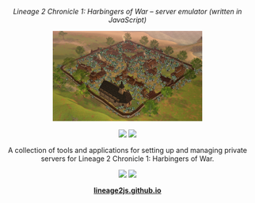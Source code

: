 <p align="center">
  <em>Lineage 2 Chronicle 1: Harbingers of War – server emulator (written in JavaScript)</em>
</p>

<p align="center">
  <img width="60%" src="https://raw.githubusercontent.com/lineage2js/.github/main/profile/images/main.png" />
</p>

<p align="center">
  <a href="https://lineage2js.github.io/downloads.html"><img src="https://img.shields.io/badge/Downloads-0d6efd" /></a>
  <a href="https://lineage2js.github.io/docs/guide/get-started/"><img src="https://img.shields.io/badge/Get%20started-198754" /></a>
</p>

<p align="center">
  A collection of tools and applications for setting up and managing private servers for Lineage 2 Chronicle 1: Harbingers of War.
</p>

<p align="center">
  <a href="https://www.youtube.com/@lineage2js"><img src="https://img.shields.io/badge/Youtube-f00?logo=youtube&logoColor=white" /></a>
  <a href="https://t.me/lineage2js"><img src="https://img.shields.io/badge/Telegram-2CA5E0?style=flat-squeare&logo=telegram&logoColor=white" /></a>
</p>

<p align="center">
  <a href="https://lineage2js.github.io/"><strong>lineage2js.github.io</strong></a>
</p>

